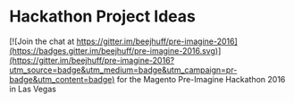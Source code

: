 # Hackathon Project Ideas

[![Join the chat at https://gitter.im/beejhuff/pre-imagine-2016](https://badges.gitter.im/beejhuff/pre-imagine-2016.svg)](https://gitter.im/beejhuff/pre-imagine-2016?utm_source=badge&utm_medium=badge&utm_campaign=pr-badge&utm_content=badge)
for the Magento Pre-Imagine Hackathon 2016 in Las Vegas